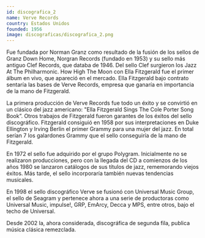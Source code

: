 ```yaml
---
id: discografica_2
name: Verve Records
country: Estados Unidos
founded: 1956
image: discograficas/discografica_2.png
---
```


Fue fundada por Norman Granz como resultado de la fusión de los sellos de Granz Down Home, Norgran Records (fundado en 1953) y su sello más antiguo Clef Records, que databa de 1946. Del sello Clef surgieron los Jazz At The Philharmonic. How High The Moon con Ella Fitzgerald fue el primer álbum en vivo, que apareció en el mercado. Ella Fitzgerald bajo contrato sentaría las bases de Verve Records, empresa que ganaría en importancia de la mano de Fitzgerald.

La primera producción de Verve Records fue todo un éxito y se convirtió en un clásico del jazz americano: "Ella Fitzgerald Sings The Cole Porter Song Book”. Otros trabajos de Fitzgerald fueron garantes de los éxitos del sello discográfico. Fitzgerald consiguió en 1958 por sus interpretaciones en Duke Ellington y Irving Berlin el primer Grammy para una mujer del jazz. En total serían 7 los galardones Grammy que el sello conseguiría de la mano de Fitzgerald.

En 1972 el sello fue adquirido por el grupo Polygram. Inicialmente no se realizaron producciones, pero con la llegada del CD a comienzos de los años 1980 se lanzaron catálogos de sus títulos de jazz, rememorando viejos éxitos. Más tarde, el sello incorporaría también nuevas tendencias musicales.

En 1998 el sello discográfico Verve se fusionó con Universal Music Group, el sello de Seagram y pertenece ahora a una serie de productoras como Universal Music, impulse!, GRP, EmArcy, Decca y MPS, entre otros, bajo el techo de Universal.

Desde 2002 la, ahora considerada, discográfica de segunda fila, publica música clásica remezclada.